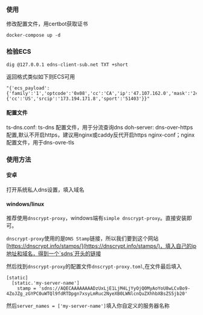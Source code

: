 ### 使用

修改配置文件，用certbot获取证书
```
docker-compose up -d
```

### 检验ECS
```
dig @127.0.0.1 edns-client-sub.net TXT +short

```

返回格式类似如下则ECS可用
```
"{'ecs_payload':{'family':'1','optcode':'0x08','cc':'CA','ip':'47.107.162.0','mask':'24','scope':'0'},'ecs':'True','ts':'1550146974.93','recursive':{'cc':'US','srcip':'173.194.171.8','sport':'51403'}}"
```

#### 配置文件
ts-dns.conf: ts-dns 配置文件，用于分流查询dns
doh-server: dns-over-https配置,默认不开启https，建议用nginx或caddy反代开启https
nginx-conf；nginx配置文件，用于dns-ovre-tls

### 使用方法
#### 安卓
打开系统私人dns设置，填入域名

#### windows/linux
推荐使用`dnscrypt-proxy`，windows端有`simple dnscrypt-proxy`。直接安装即可。

`dnscrypt-proxy`使用的是`DNS Stamp`链接，所以我们要到这个网站[https://dnscrypt.info/stamps/](https://dnscrypt.info/stamps/)，填入自己的ip地址和域名，得到一个`sdns`开头的链接

然后找到`dnscrypt-proxy`的配置文件`dnscrypt-proxy.toml`,在文件最后填入

```
[static]
  [static.'my-server-name']
    stamp = 'sdns://AQECAAAAAAAADzUxLjE1LjM4LjYyOjQ0MyAoYoU8wLCvBo9-4ZoJZg_zGYPC0uWTQl9fdRTDpgn7xsyLmRuc2NyeXB0LWNlcnQuZXhhbXBsZS5jb20'
```

然后`server_names = ['my-server-name']`填入你自定义的服务器名称
